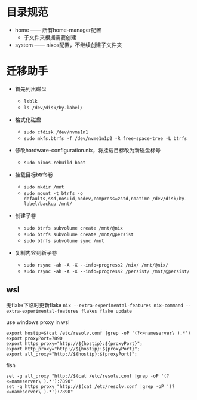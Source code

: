 # 目录规范

- home —— 所有home-manager配置
  - 子文件夹根据需要创建
- system —— nixos配置，不继续创建子文件夹

# 迁移助手

* 首先列出磁盘
  * `lsblk`
  * `ls /dev/disk/by-label/`

* 格式化磁盘
    * `sudo cfdisk /dev/nvme1n1`
    * `sudo mkfs.btrfs -f /dev/nvme1n1p2 -R free-space-tree -L btrfs`

* 修改hardware-configuration.nix，将挂载目标改为新磁盘标号
  * `sudo nixos-rebuild boot`

* 挂载目标btrfs卷
  * `sudo mkdir /mnt`
  * `sudo mount -t btrfs -o defaults,ssd,nosuid,nodev,compress=zstd,noatime /dev/disk/by-label/backup /mnt/`

* 创建子卷
  * `sudo btrfs subvolume create /mnt/@nix`
  * `sudo btrfs subvolume create /mnt/@persist`
  * `sudo btrfs subvolume sync /mnt`

* 复制内容到新子卷
  * `sudo rsync -ah -A -X --info=progress2 /nix/ /mnt/@nix/`
  * `sudo rsync -ah -A -X --info=progress2 /persist/ /mnt/@persist/`

## wsl
无flake下临时更新flake
`nix --extra-experimental-features nix-command --extra-experimental-features flakes flake update`

use windows proxy in wsl
```
export hostip=$(cat /etc/resolv.conf |grep -oP '(?<=nameserver\ ).*')
export proxyPort=7890
export https_proxy="http://${hostip}:${proxyPort}";
export http_proxy="http://${hostip}:${proxyPort}";
export all_proxy="http://${hostip}:${proxyPort}";
```

fish
```
set -g all_proxy "http://$(cat /etc/resolv.conf |grep -oP '(?<=nameserver\ ).*'):7890"
set -g https_proxy "http://$(cat /etc/resolv.conf |grep -oP '(?<=nameserver\ ).*'):7890"
```